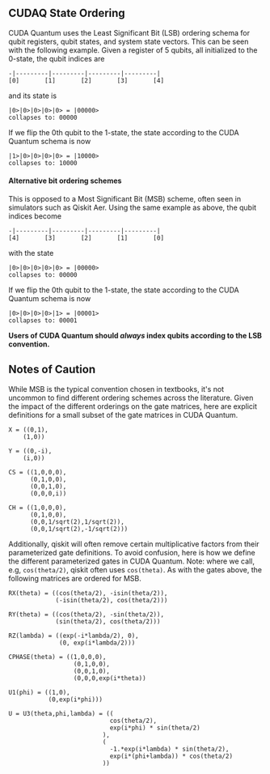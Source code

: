 ## CUDAQ State Ordering

CUDA Quantum uses the Least Significant Bit (LSB) ordering schema for qubit registers, qubit states, and system state vectors. This can be seen with the following example. Given a register of 5 qubits, all initialized to the 0-state, the qubit indices are

```
-|---------|---------|---------|---------|
[0]       [1]       [2]       [3]       [4]
```

and its state is

```
|0>|0>|0>|0>|0> = |00000>
collapses to: 00000
```

If we flip the 0th qubit to the 1-state, the state according to the CUDA Quantum schema is now

```
|1>|0>|0>|0>|0> = |10000>
collapses to: 10000
```

#### Alternative bit ordering schemes

This is opposed to a Most Significant Bit (MSB) scheme, often seen in simulators such as Qiskit Aer. Using the same example as above, the qubit indices become

```
-|---------|---------|---------|---------|
[4]       [3]       [2]       [1]       [0]
```

with the state

```
|0>|0>|0>|0>|0> = |00000>
collapses to: 00000
```

If we flip the 0th qubit to the 1-state, the state according to the CUDA Quantum schema is now

```
|0>|0>|0>|0>|1> = |00001>
collapses to: 00001
```

__Users of CUDA Quantum should *always* index qubits according to the LSB convention.__

## Notes of Caution

While MSB is the typical convention chosen in textbooks, it's not uncommon to find different ordering schemes across the literature. Given the impact of the different orderings on the gate matrices, here are explicit definitions for a small subset of the gate matrices in CUDA Quantum.

```
X = ((0,1),
    (1,0))

Y = ((0,-i),
    (i,0))

CS = ((1,0,0,0),
      (0,1,0,0),
      (0,0,1,0),
      (0,0,0,i))

CH = ((1,0,0,0),
      (0,1,0,0),
      (0,0,1/sqrt(2),1/sqrt(2)),
      (0,0,1/sqrt(2),-1/sqrt(2)))
```

Additionally, qiskit will often remove certain multiplicative factors from their parameterized gate definitions. To avoid confusion, here is how we define the different parameterized gates in CUDA Quantum. Note: where we call, e.g, `cos(theta/2)`, qiskit often uses `cos(theta)`. As with the gates above, the following matrices are ordered for MSB.

```
RX(theta) = ((cos(theta/2), -isin(theta/2)),
             (-isin(theta/2), cos(theta/2)))

RY(theta) = ((cos(theta/2), -sin(theta/2)),
             (sin(theta/2), cos(theta/2)))

RZ(lambda) = ((exp(-i*lambda/2), 0),
              (0, exp(i*lambda/2)))

CPHASE(theta) = ((1,0,0,0),
                  (0,1,0,0),
                  (0,0,1,0),
                  (0,0,0,exp(i*theta))

U1(phi) = ((1,0),
           (0,exp(i*phi)))

U = U3(theta,phi,lambda) = ((
                            cos(theta/2),
                            exp(i*phi) * sin(theta/2)
                          ),
                          (
                            -1.*exp(i*lambda) * sin(theta/2),
                            exp(i*(phi+lambda)) * cos(theta/2)
                          ))


```
